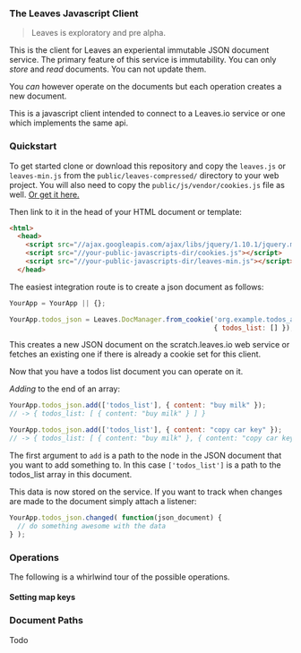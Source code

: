 ### The Leaves Javascript Client

> Leaves is exploratory and pre alpha.

This is the client for Leaves an experiental immutable JSON document
service.  The primary feature of this service is immutability.  You
can only _store_ and _read_ documents. You can not update them. 

You *can* however operate on the documents but each operation creates
a new document.

This is a javascript client intended to connect to a Leaves.io service
or one which implements the same api.

### Quickstart

To get started clone or download this repository and copy the
`leaves.js` or `leaves-min.js` from the `public/leaves-compressed/`
directory to your web project. You will also need to copy the
`public/js/vendor/cookies.js` file as well. [Or get it here.](//github.com/ScottHamper/Cookies)

Then link to it in the head of your HTML document or template:

```html
<html>
  <head>
    <script src="//ajax.googleapis.com/ajax/libs/jquery/1.10.1/jquery.min.js"></script>
    <script src="//your-public-javascripts-dir/cookies.js"></script>
    <script src="//your-public-javascripts-dir/leaves-min.js"></script>
  </head>
```

The easiest integration route is to create a json document as follows:

```javascript
YourApp = YourApp || {};

YourApp.todos_json = Leaves.DocManager.from_cookie('org.example.todos_app.todos_list',
                                                   { todos_list: [] });
```

This creates a new JSON document on the scratch.leaves.io web
service or fetches an existing one if there is already a cookie set
for this client.

Now that you have a todos list document you can operate on it.

*Adding* to the end of an array:
```javascript
YourApp.todos_json.add(['todos_list'], { content: "buy milk" });
// -> { todos_list: [ { content: "buy milk" } ] }

YourApp.todos_json.add(['todos_list'], { content: "copy car key" });
// -> { todos_list: [ { content: "buy milk" }, { content: "copy car key" } ] }
```

The first argument to `add` is a path to the node in the JSON document
that you want to add something to. In this case `['todos_list']` is a
path to the todos_list array in this document.

This data is now stored on the service.  If you want to track when
changes are made to the document simply attach a listener:

```javascript
YourApp.todos_json.changed( function(json_document) { 
  // do something awesome with the data
} );
```

### Operations

The following is a whirlwind tour of the possible operations.

#### Setting map keys









### Document Paths

Todo
